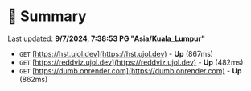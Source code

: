 # 📖 Summary
Last updated: **9/7/2024, 7:38:53 PG "Asia/Kuala_Lumpur"**

- `GET` [https://hst.ujol.dev](https://hst.ujol.dev) - **Up** (867ms)
- `GET` [https://reddviz.ujol.dev](https://reddviz.ujol.dev) - **Up** (482ms)
- `GET` [https://dumb.onrender.com](https://dumb.onrender.com) - **Up** (862ms)
